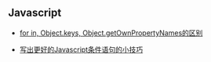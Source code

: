 ## Javascript

* [for in, Object.keys, Object.getOwnPropertyNames的区别](./for-in-object.keys-getOwnPropertyNames.md)


* [写出更好的Javascript条件语句的小技巧](./write-better-conditional-statement.md)